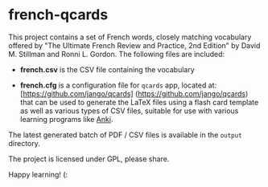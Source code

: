french-qcards
=================

This project contains a set of French words, closely matching vocabulary
offered by "The Ultimate French Review and Practice, 2nd Edition" by
David M. Stillman and Ronni L. Gordon. The following files are included:

  * **french.csv** is the CSV file containing the vocabulary
  
  * **french.cfg** is a configuration file for `qcards` app, located at:
                       [https://github.com/jango/qcards]
		       (https://github.com/jango/qcards)
 	               that can be used to generate the LaTeX files using a
		       flash card template as well as various types of CSV
		       files, suitable for use with various learning
		       programs like [Anki](http://ankisrs.net/).

The latest generated batch of PDF / CSV files is available in the `output`
directory.

The project is licensed under GPL, please share.

Happy learning! (:
